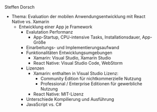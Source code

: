Steffen Dorsch
* Thema: Evaluation der mobilen Anwendungsentwicklung mit React Native vs. Xamarin
    * Entwicklung einer App je Framework
    	* Evalutation Performanz
    	   * App-Startup, CPU-intensive Tasks, Installationsdauer, App-Größe
    	* Einarbeitungs- und Implementierungsaufwand
    	* Funktionalitäten Entwicklungsumgebungen
    	   * Xamarin: Visual Studio, Xamarin Studio
    	   * React Native: Visual Studio Code, WebStorm
    	* Lizenzen
    	  * Xamarin: enthalten in Visual Studio Lizenz:
    	    * Community Edition für nichtkommerzielle Nutzung
    	    * Professional / Enterprise Editionen für gewerbliche Nutzung
    	  * React Native: MIT-Lizenz
    	* Unterschiede Kompilierung und Ausführung
    	* JavaScript vs. C#

